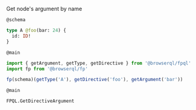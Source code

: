 Get node's argument by name

```define
@schema
```

```graphql
type A @foo(bar: 24) {
  id: ID!
}
```

```define
@main
```

```javascript
import { getArgument, getType, getDirective } from '@browserql/fpql'
import fp from '@browserql/fp'

fp(schema)(getType('A'), getDirective('foo'), getArgument('bar'))
```

```run
@main
```

```snapshot
FPQL.GetDirectiveArgument
```
